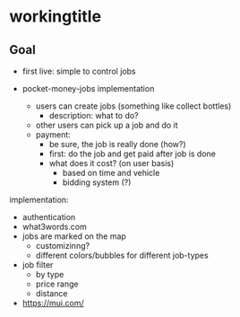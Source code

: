 # workingtitle

## Goal
- first live: simple to control jobs

- pocket-money-jobs implementation
  - users can create jobs (something like collect bottles)
    - description: what to do?
  - other users can pick up a job and do it
  - payment:
    - be sure, the job is really done (how?)
    - first: do the job and get paid after job is done
    - what does it cost? (on user basis)
      - based on time and vehicle
      - bidding system (?)

implementation:
 - authentication 
 - what3words.com
 - jobs are marked on the map
   - customizinng?
   - different colors/bubbles for different job-types
 - job filter
   - by type
   - price range
   - distance
 - https://mui.com/